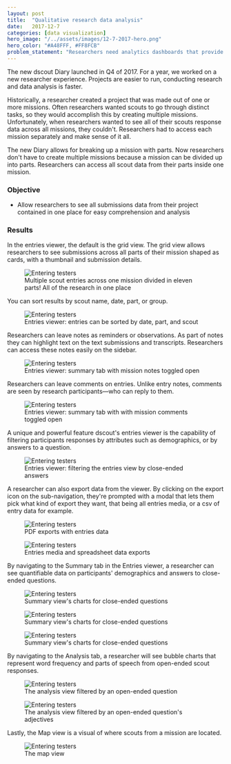 ```yaml
---
layout: post
title:  "Qualitative research data analysis"
date:   2017-12-7
categories: [data visualization]
hero_image: "/../assets/images/12-7-2017-hero.png"
hero_color: "#A48FFF, #FF8FCB"
problem_statement: "Researchers need analytics dashboards that provide charts representing research study answers."
---
```

The new dscout Diary launched in Q4 of 2017. For a year, we worked on a new researcher experience. Projects are easier to run, conducting research and data analysis is faster.

Historically, a researcher created a project that was made out of one or more missions. Often researchers wanted scouts to go through distinct tasks, so they would accomplish this by creating multiple missions. Unfortunately, when researchers wanted to see all of their scouts response data across all missions, they couldn't. Researchers had to access each mission separately and make sense of it all.

The new Diary allows for breaking up a mission with parts. Now researchers don't have to create multiple missions because a mission can be divided up into parts. Researchers can access all scout data from their parts inside one mission.

### Objective
* Allow researchers to see all submissions data from their project contained in one place for easy comprehension and analysis

### Results

In the entries viewer, the default is the grid view. The grid view allows researchers to see submissions across all parts of their mission shaped as cards, with a thumbnail and submission details.

<figure>
	<img src="{{ site.baseurl }}/assets/images/entries-1.png" title="Entering testers" />
	<figcaption class="media-caption center">Multiple scout entries across one mission divided in eleven parts! All of the research in one place</figcaption>
</figure>

You can sort results by scout name, date, part, or group.

<figure>
	<img src="{{ site.baseurl }}/assets/images/entries-2.png" title="Entering testers" />
	<figcaption class="media-caption center">Entries viewer: entries can be sorted by date, part, and scout</figcaption>
</figure>

Researchers can leave notes as reminders or observations. As part of notes they can highlight text on the text submissions and transcripts. Researchers can access these notes easily on the sidebar.

<figure>
	<img src="{{ site.baseurl }}/assets/images/entries-3.png" title="Entering testers" />
	<figcaption class="media-caption center">Entries viewer: summary tab with mission notes toggled open</figcaption>
</figure>

Researchers can leave comments on entries. Unlike entry notes, comments are seen by research participants—who can reply to them.

<figure>
	<img src="{{ site.baseurl }}/assets/images/entries-4.png" title="Entering testers" />
	<figcaption class="media-caption center">Entries viewer: summary tab with with mission comments toggled open</figcaption>
</figure>

A unique and powerful feature dscout's entries viewer is the capability of filtering participants responses by attributes such as demographics, or by answers to a question.

<figure>
	<img src="{{ site.baseurl }}/assets/images/entries-5.png" title="Entering testers" />
	<figcaption class="media-caption center">Entries viewer: filtering the entries view by close-ended answers</figcaption>
</figure>

A researcher can also export data from the viewer. By clicking on the export icon on the sub-navigation, they're prompted with a modal that lets them pick what kind of export they want, that being all entries media, or a csv of entry data for example.

<figure>
	<img src="{{ site.baseurl }}/assets/images/entries-12.png" title="Entering testers" />
	<figcaption class="media-caption center">PDF exports with entries data</figcaption>
</figure>

<figure>
	<img src="{{ site.baseurl }}/assets/images/entries-13.png" title="Entering testers" />
	<figcaption class="media-caption center">Entries media and spreadsheet data exports</figcaption>
</figure>

By navigating to the Summary tab in the Entries viewer, a researcher can see quantifiable data on participants' demographics and answers to close-ended questions.

<figure>
	<img src="{{ site.baseurl }}/assets/images/entries-6.png" title="Entering testers" />
	<figcaption class="media-caption center">Summary view's charts for close-ended questions</figcaption>
</figure>

<figure>
	<img src="{{ site.baseurl }}/assets/images/entries-7.png" title="Entering testers" />
	<figcaption class="media-caption center">Summary view's charts for close-ended questions</figcaption>
</figure>

<figure>
	<img src="{{ site.baseurl }}/assets/images/entries-8.png" title="Entering testers" />
	<figcaption class="media-caption center">Summary view's charts for close-ended questions</figcaption>
</figure>

By navigating to the Analysis tab, a researcher will see bubble charts that represent word frequency and parts of speech from open-ended scout responses.

<figure>
	<img src="{{ site.baseurl }}/assets/images/entries-9.png" title="Entering testers" />
	<figcaption class="media-caption center">The analysis view filtered by an open-ended question</figcaption>
</figure>

<figure>
	<img src="{{ site.baseurl }}/assets/images/entries-10.png" title="Entering testers" />
	<figcaption class="media-caption center">The analysis view filtered by an open-ended question's adjectives</figcaption>
</figure>

Lastly, the Map view is a visual of where scouts from a mission are located.

<figure>
	<img src="{{ site.baseurl }}/assets/images/entries-11.png" title="Entering testers" />
	<figcaption class="media-caption center">The map view</figcaption>
</figure>
